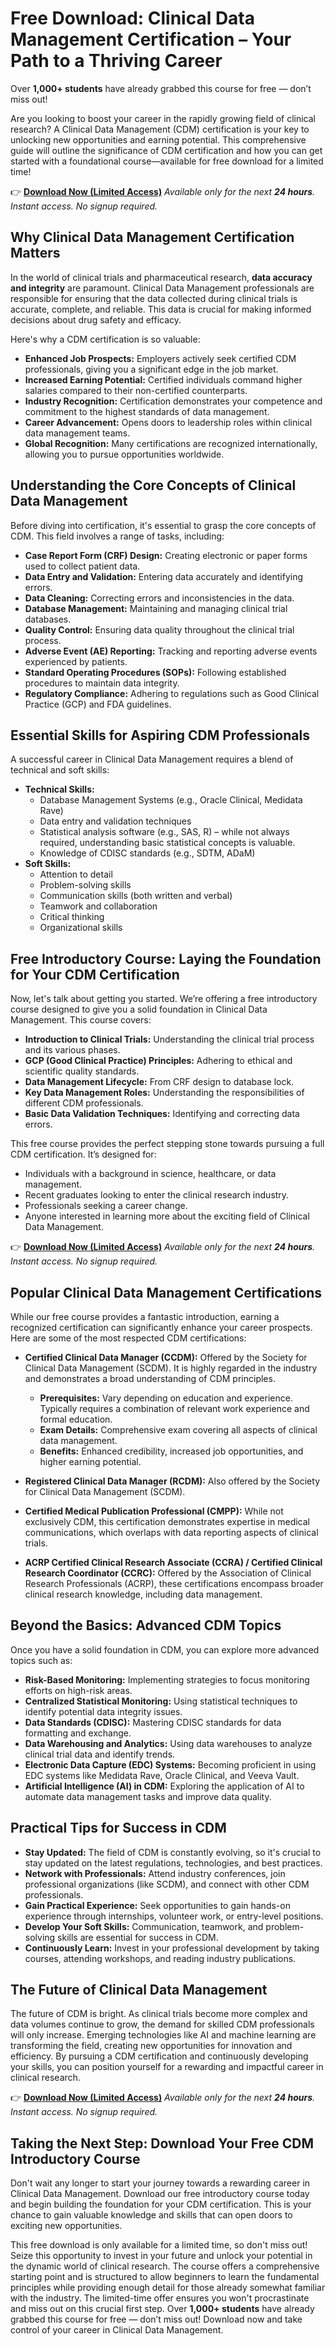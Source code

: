 # Free Download: Clinical Data Management Certification – Your Path to a Thriving Career

Over **1,000+ students** have already grabbed this course for free — don’t miss out!

Are you looking to boost your career in the rapidly growing field of clinical research? A Clinical Data Management (CDM) certification is your key to unlocking new opportunities and earning potential. This comprehensive guide will outline the significance of CDM certification and how you can get started with a foundational course—available for free download for a limited time!

👉 [**Download Now (Limited Access)**](https://udemywork.com/clinical-data-management-certification)
_Available only for the next **24 hours**. Instant access. No signup required._

## Why Clinical Data Management Certification Matters

In the world of clinical trials and pharmaceutical research, **data accuracy and integrity** are paramount. Clinical Data Management professionals are responsible for ensuring that the data collected during clinical trials is accurate, complete, and reliable. This data is crucial for making informed decisions about drug safety and efficacy.

Here's why a CDM certification is so valuable:

*   **Enhanced Job Prospects:** Employers actively seek certified CDM professionals, giving you a significant edge in the job market.
*   **Increased Earning Potential:** Certified individuals command higher salaries compared to their non-certified counterparts.
*   **Industry Recognition:** Certification demonstrates your competence and commitment to the highest standards of data management.
*   **Career Advancement:** Opens doors to leadership roles within clinical data management teams.
*   **Global Recognition:** Many certifications are recognized internationally, allowing you to pursue opportunities worldwide.

## Understanding the Core Concepts of Clinical Data Management

Before diving into certification, it's essential to grasp the core concepts of CDM. This field involves a range of tasks, including:

*   **Case Report Form (CRF) Design:** Creating electronic or paper forms used to collect patient data.
*   **Data Entry and Validation:** Entering data accurately and identifying errors.
*   **Data Cleaning:** Correcting errors and inconsistencies in the data.
*   **Database Management:** Maintaining and managing clinical trial databases.
*   **Quality Control:** Ensuring data quality throughout the clinical trial process.
*   **Adverse Event (AE) Reporting:** Tracking and reporting adverse events experienced by patients.
*   **Standard Operating Procedures (SOPs):** Following established procedures to maintain data integrity.
*   **Regulatory Compliance:** Adhering to regulations such as Good Clinical Practice (GCP) and FDA guidelines.

## Essential Skills for Aspiring CDM Professionals

A successful career in Clinical Data Management requires a blend of technical and soft skills:

*   **Technical Skills:**
    *   Database Management Systems (e.g., Oracle Clinical, Medidata Rave)
    *   Data entry and validation techniques
    *   Statistical analysis software (e.g., SAS, R) – while not always required, understanding basic statistical concepts is valuable.
    *   Knowledge of CDISC standards (e.g., SDTM, ADaM)
*   **Soft Skills:**
    *   Attention to detail
    *   Problem-solving skills
    *   Communication skills (both written and verbal)
    *   Teamwork and collaboration
    *   Critical thinking
    *   Organizational skills

## Free Introductory Course: Laying the Foundation for Your CDM Certification

Now, let's talk about getting you started. We’re offering a free introductory course designed to give you a solid foundation in Clinical Data Management. This course covers:

*   **Introduction to Clinical Trials:** Understanding the clinical trial process and its various phases.
*   **GCP (Good Clinical Practice) Principles:** Adhering to ethical and scientific quality standards.
*   **Data Management Lifecycle:** From CRF design to database lock.
*   **Key Data Management Roles:** Understanding the responsibilities of different CDM professionals.
*   **Basic Data Validation Techniques:** Identifying and correcting data errors.

This free course provides the perfect stepping stone towards pursuing a full CDM certification. It’s designed for:

*   Individuals with a background in science, healthcare, or data management.
*   Recent graduates looking to enter the clinical research industry.
*   Professionals seeking a career change.
*   Anyone interested in learning more about the exciting field of Clinical Data Management.

👉 [**Download Now (Limited Access)**](https://udemywork.com/clinical-data-management-certification)
_Available only for the next **24 hours**. Instant access. No signup required._

## Popular Clinical Data Management Certifications

While our free course provides a fantastic introduction, earning a recognized certification can significantly enhance your career prospects. Here are some of the most respected CDM certifications:

*   **Certified Clinical Data Manager (CCDM):** Offered by the Society for Clinical Data Management (SCDM). It is highly regarded in the industry and demonstrates a broad understanding of CDM principles.
    *   **Prerequisites:** Vary depending on education and experience. Typically requires a combination of relevant work experience and formal education.
    *   **Exam Details:** Comprehensive exam covering all aspects of clinical data management.
    *   **Benefits:** Enhanced credibility, increased job opportunities, and higher earning potential.

*   **Registered Clinical Data Manager (RCDM):** Also offered by the Society for Clinical Data Management (SCDM).

*   **Certified Medical Publication Professional (CMPP):** While not exclusively CDM, this certification demonstrates expertise in medical communications, which overlaps with data reporting aspects of clinical trials.

*   **ACRP Certified Clinical Research Associate (CCRA) / Certified Clinical Research Coordinator (CCRC):** Offered by the Association of Clinical Research Professionals (ACRP), these certifications encompass broader clinical research knowledge, including data management.

## Beyond the Basics: Advanced CDM Topics

Once you have a solid foundation in CDM, you can explore more advanced topics such as:

*   **Risk-Based Monitoring:** Implementing strategies to focus monitoring efforts on high-risk areas.
*   **Centralized Statistical Monitoring:** Using statistical techniques to identify potential data integrity issues.
*   **Data Standards (CDISC):** Mastering CDISC standards for data formatting and exchange.
*   **Data Warehousing and Analytics:** Using data warehouses to analyze clinical trial data and identify trends.
*   **Electronic Data Capture (EDC) Systems:** Becoming proficient in using EDC systems like Medidata Rave, Oracle Clinical, and Veeva Vault.
*   **Artificial Intelligence (AI) in CDM:** Exploring the application of AI to automate data management tasks and improve data quality.

## Practical Tips for Success in CDM

*   **Stay Updated:** The field of CDM is constantly evolving, so it's crucial to stay updated on the latest regulations, technologies, and best practices.
*   **Network with Professionals:** Attend industry conferences, join professional organizations (like SCDM), and connect with other CDM professionals.
*   **Gain Practical Experience:** Seek opportunities to gain hands-on experience through internships, volunteer work, or entry-level positions.
*   **Develop Your Soft Skills:** Communication, teamwork, and problem-solving skills are essential for success in CDM.
*   **Continuously Learn:** Invest in your professional development by taking courses, attending workshops, and reading industry publications.

## The Future of Clinical Data Management

The future of CDM is bright. As clinical trials become more complex and data volumes continue to grow, the demand for skilled CDM professionals will only increase. Emerging technologies like AI and machine learning are transforming the field, creating new opportunities for innovation and efficiency. By pursuing a CDM certification and continuously developing your skills, you can position yourself for a rewarding and impactful career in clinical research.

👉 [**Download Now (Limited Access)**](https://udemywork.com/clinical-data-management-certification)
_Available only for the next **24 hours**. Instant access. No signup required._

## Taking the Next Step: Download Your Free CDM Introductory Course

Don't wait any longer to start your journey towards a rewarding career in Clinical Data Management. Download our free introductory course today and begin building the foundation for your CDM certification. This is your chance to gain valuable knowledge and skills that can open doors to exciting new opportunities.

This free download is only available for a limited time, so don't miss out! Seize this opportunity to invest in your future and unlock your potential in the dynamic world of clinical research. The course offers a comprehensive starting point and is structured to allow beginners to learn the fundamental principles while providing enough detail for those already somewhat familiar with the industry. The limited-time offer ensures you won't procrastinate and miss out on this crucial first step. Over **1,000+ students** have already grabbed this course for free — don’t miss out! Download now and take control of your career in Clinical Data Management.
